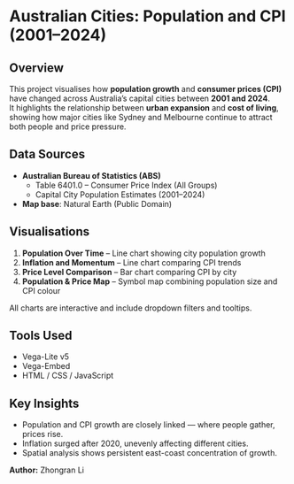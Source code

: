 # Australian Cities: Population and CPI (2001–2024)

## Overview
This project visualises how **population growth** and **consumer prices (CPI)** have changed across Australia’s capital cities between **2001 and 2024**.  
It highlights the relationship between **urban expansion** and **cost of living**, showing how major cities like Sydney and Melbourne continue to attract both people and price pressure.

## Data Sources
- **Australian Bureau of Statistics (ABS)**
  - Table 6401.0 – Consumer Price Index (All Groups)
  - Capital City Population Estimates (2001–2024)
- **Map base**: Natural Earth (Public Domain)

## Visualisations
1. **Population Over Time** – Line chart showing city population growth  
2. **Inflation and Momentum** – Line chart comparing CPI trends  
3. **Price Level Comparison** – Bar chart comparing CPI by city  
4. **Population & Price Map** – Symbol map combining population size and CPI colour  

All charts are interactive and include dropdown filters and tooltips.

## Tools Used
- Vega-Lite v5  
- Vega-Embed  
- HTML / CSS / JavaScript  

## Key Insights
- Population and CPI growth are closely linked — where people gather, prices rise.  
- Inflation surged after 2020, unevenly affecting different cities.  
- Spatial analysis shows persistent east-coast concentration of growth.

**Author:** Zhongran Li  
